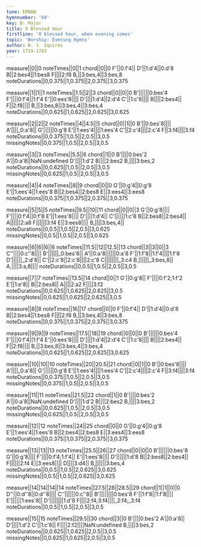 ```yaml
---
tune: ERNAN
hymnnumber: '60'
key: B♭ Major
title: O Blessed Hour
firstline: 'O blessed hour, when evening comes'
topic: 'Worship: Evening Hymns'
author: N. J. Squires
year: 1719-1783
---
```

measure||0||0
noteTimes||0||1
chord||0||0
F'||0:f'4||
D'||1:d'4||0:d'8
B||2:bes4||1:bes8
F||||2:f8
B,||3:bes,4||3:bes,8
noteDurations||0,0.375||1,0.375||2,0.375||3,0.375

measure||1||1||1
noteTimes||1.5||2||3
chord||0||0||0
B'||||||0:bes'4
F'||||0:f'4||1:f'4
E'||0:ees'8||||
D'||||1:d'4||2:d'4
C'||1:c'8||||
B||||2:bes4||
F||2:f8||||
B,||3:bes,8||3:bes,4||3:bes,4
noteDurations||0,0.625||1,0.625||2,0.625||3,0.625

measure||2||2||2
noteTimes||4||4.5||5
chord||0||1||0
B'||0:bes'8||||
A'||||_0:a'8||
G'||||||0:g'8
E'||1:ees'4||||1:ees'4
C'||2:c'4||||2:c'4
F||3:f4||||3:f4
noteDurations||0,0.375||1,0.5||2,0.5||3,0.5
missingNotes||0,0.375||1,0.5||2,0.5||3,0.5

measure||3||3
noteTimes||5.5||6
chord||1||0
B'||||0:bes'2
A'||0:a'8||NaN:undefined
D'||||1:d'2
B||||2:bes2
B,||||3:bes,2
noteDurations||0,0.625||1,0.5||2,0.5||3,0.5
missingNotes||0,0.625||1,0.5||2,0.5||3,0.5

measure||4||4
noteTimes||8||9
chord||0||0
G'||0:g'4||0:g'8
E'||1:ees'4||1:ees'8
B||2:bes4||2:bes8
E||3:ees4||3:ees8
noteDurations||0,0.375||1,0.375||2,0.375||3,0.375

measure||5||5||5
noteTimes||9.5||10||11
chord||0||0||3
G'||0:g'8||||
F'||||0:f'4||0:f'8
E'||1:ees'8||||
D'||||1:d'4||
C'||||||1:c'8
B||2:bes8||2:bes4||
A||||||2:a8
F||||||3:f4
E||3:ees8||||
B,||||3:bes,4||
noteDurations||0,0.5||1,0.5||2,0.5||3,0.625
missingNotes||0,0.5||1,0.5||2,0.5||3,0.625

measure||6||6||6||6
noteTimes||11.5||12||12.5||13
chord||3||3||0||3
C''||||0:c''8||||
B'||||||_0:bes'8||
A'||0:a'8||||||0:a'8
F'||1:f'8||1:f'4||||1:f'8
D'||||||_2:d'8||
C'||2:c'8||2:c'8||||2:c'8
C||||||||_3:c4
B,||||||_3:bes,8||
A,||||3:a,8||||
noteDurations||0,0.5||1,0.5||2,0.5||3,0.5

measure||7||7
noteTimes||13.5||14
chord||0||1
G'||0:g'8||
F'||||0:f'2;1:f'2
E'||1:e'8||
B||2:bes8||
A||||2:a2
F||||3:f2
noteDurations||0,0.625||1,0.625||2,0.625||3,0.5
missingNotes||0,0.625||1,0.625||2,0.625||3,0.5

measure||8||8
noteTimes||16||17
chord||0||0
F'||0:f'4||
D'||1:d'4||0:d'8
B||2:bes4||1:bes8
F||||2:f8
B,||3:bes,4||3:bes,8
noteDurations||0,0.375||1,0.375||2,0.375||3,0.375

measure||9||9||9
noteTimes||17.5||18||19
chord||0||0||0
B'||||||0:bes'4
F'||||0:f'4||1:f'4
E'||0:ees'8||||
D'||||1:d'4||2:d'4
C'||1:c'8||||
B||||2:bes4||
F||2:f8||||
B,||3:bes,8||3:bes,4||3:bes,4
noteDurations||0,0.625||1,0.625||2,0.625||3,0.625

measure||10||10||10
noteTimes||20||20.5||21
chord||0||1||0
B'||0:bes'8||||
A'||||_0:a'8||
G'||||||0:g'8
E'||1:ees'4||||1:ees'4
C'||2:c'4||||2:c'4
F||3:f4||||3:f4
noteDurations||0,0.375||1,0.5||2,0.5||3,0.5
missingNotes||0,0.375||1,0.5||2,0.5||3,0.5

measure||11||11
noteTimes||21.5||22
chord||1||0
B'||||0:bes'2
A'||0:a'8||NaN:undefined
D'||||1:d'2
B||||2:bes2
B,||||3:bes,2
noteDurations||0,0.625||1,0.5||2,0.5||3,0.5
missingNotes||0,0.625||1,0.5||2,0.5||3,0.5

measure||12||12
noteTimes||24||25
chord||0||0
G'||0:g'4||0:g'8
E'||1:ees'4||1:ees'8
B||2:bes4||2:bes8
E||3:ees4||3:ees8
noteDurations||0,0.375||1,0.375||2,0.375||3,0.375

measure||13||13||13
noteTimes||25.5||26||27
chord||0||0||0
B'||||||0:bes'8
G'||0:g'8||||
F'||||0:f'4;1:f'4||
E'||1:ees'8||||
D'||||||1:d'8
B||2:bes8||2:bes4||
F||||||2:f4
E||3:ees8||||
D||||3:d4||
B,||||||3:bes,4
noteDurations||0,0.5||1,0.5||2,0.625||3,0.625
missingNotes||0,0.5||1,0.5||2,0.625||3,0.625

measure||14||14||14||14
noteTimes||27.5||28||28.5||29
chord||1||1||0||0
D''||0:d''8||0:d''8||||
C''||||||0:c''8||
B'||||||||0:bes'8
F'||1:f'8||1:f'8||||
E'||||||1:ees'8||
D'||||||||1:d'8
F||||2:f4;3:f4||||_2:f4;_3:f4
noteDurations||0,0.5||1,0.5||2,0.5||3,0.5

measure||15||15
noteTimes||29.5||30
chord||3||0
B'||||0:bes'2
A'||0:a'8||
D'||||1:d'2
C'||1:c'8||
F||||2:f2||||NaN:undefined
B,||||3:bes,2
noteDurations||0,0.625||1,0.625||2,0.5||3,0.5
missingNotes||0,0.625||1,0.625||2,0.5||3,0.5

